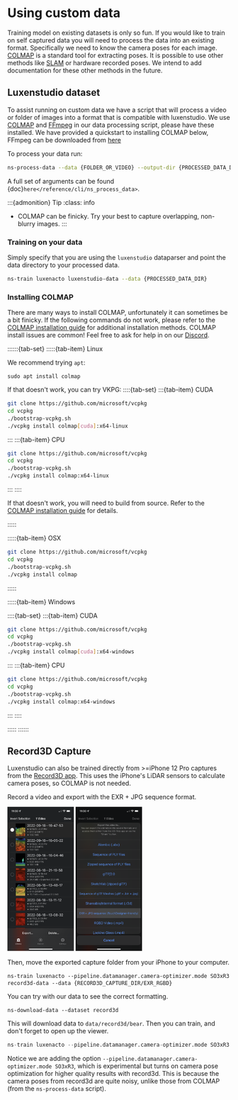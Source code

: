 # Using custom data

Training model on existing datasets is only so fun. If you would like to train on self captured data you will need to process the data into an existing format. Specifically we need to know the camera poses for each image. [COLMAP](https://github.com/colmap/colmap) is a standard tool for extracting poses. It is possible to use other methods like [SLAM](https://en.wikipedia.org/wiki/Simultaneous_localization_and_mapping) or hardware recorded poses. We intend to add documentation for these other methods in the future.

## Luxenstudio dataset

To assist running on custom data we have a script that will process a video or folder of images into a format that is compatible with luxenstudio. We use [COLMAP](https://colmap.github.io) and [FFmpeg](https://ffmpeg.org/download.html) in our data processing script, please have these installed. We have provided a quickstart to installing COLMAP below, FFmpeg can be downloaded from [here](https://ffmpeg.org/download.html)

To process your data run:

```bash
ns-process-data --data {FOLDER_OR_VIDEO} --output-dir {PROCESSED_DATA_DIR}
```

A full set of arguments can be found {doc}`here</reference/cli/ns_process_data>`.

:::{admonition} Tip
:class: info

- COLMAP can be finicky. Try your best to capture overlapping, non-blurry images.
  :::

### Training on your data

Simply specify that you are using the `luxenstudio` dataparser and point the data directory to your processed data.

```bash
ns-train luxenacto luxenstudio-data --data {PROCESSED_DATA_DIR}
```

### Installing COLMAP

There are many ways to install COLMAP, unfortunately it can sometimes be a bit finicky. If the following commands do not work, please refer to the [COLMAP installation guide](https://colmap.github.io/install.html) for additional installation methods. COLMAP install issues are common! Feel free to ask for help in on our [Discord](https://discord.gg/NHGtYRAW).

::::::{tab-set}
:::::{tab-item} Linux

We recommend trying `apt`:

```
sudo apt install colmap
```

If that doesn't work, you can try VKPG:
::::{tab-set}
:::{tab-item} CUDA

```bash
git clone https://github.com/microsoft/vcpkg
cd vcpkg
./bootstrap-vcpkg.sh
./vcpkg install colmap[cuda]:x64-linux
```

:::
:::{tab-item} CPU

```bash
git clone https://github.com/microsoft/vcpkg
cd vcpkg
./bootstrap-vcpkg.sh
./vcpkg install colmap:x64-linux
```

:::
::::

If that doesn't work, you will need to build from source. Refer to the [COLMAP installation guide](https://colmap.github.io/install.html) for details.

:::::

:::::{tab-item} OSX

```bash
git clone https://github.com/microsoft/vcpkg
cd vcpkg
./bootstrap-vcpkg.sh
./vcpkg install colmap
```

:::::

:::::{tab-item} Windows

::::{tab-set}
:::{tab-item} CUDA

```bash
git clone https://github.com/microsoft/vcpkg
cd vcpkg
./bootstrap-vcpkg.sh
./vcpkg install colmap[cuda]:x64-windows
```

:::
:::{tab-item} CPU

```bash
git clone https://github.com/microsoft/vcpkg
cd vcpkg
./bootstrap-vcpkg.sh
./vcpkg install colmap:x64-windows
```

:::
::::

:::::
::::::

## Record3D Capture

Luxenstudio can also be trained directly from >=iPhone 12 Pro captures from the [Record3D app](https://record3d.app/). This uses the iPhone's LiDAR sensors to calculate camera poses, so COLMAP is not needed. 

Record a video and export with the EXR + JPG sequence format. 

<img src="imgs/record_3d_video_selection.png" width=150>
<img src="imgs/record_3d_export_selection.png" width=150>

Then, move the exported capture folder from your iPhone to your computer.
```
ns-train luxenacto --pipeline.datamanager.camera-optimizer.mode SO3xR3 record3d-data --data {RECORD3D_CAPTURE_DIR/EXR_RGBD}
```

You can try with our data to see the correct formatting.

```shell
ns-download-data --dataset record3d
```

This will download data to `data/record3d/bear`. Then you can train, and don't forget to open up the viewer.

```python
ns-train luxenacto --pipeline.datamanager.camera-optimizer.mode SO3xR3 record3d-data --data data/record3d/bear
```

Notice we are adding the option `--pipeline.datamanager.camera-optimizer.mode SO3xR3`, which is experimental but turns on camera pose optimization for higher quality results with record3d. This is because the camera poses from record3d are quite noisy, unlike those from COLMAP (from the `ns-process-data` script).
